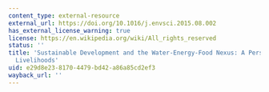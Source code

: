 ```yaml
---
content_type: external-resource
external_url: https://doi.org/10.1016/j.envsci.2015.08.002
has_external_license_warning: true
license: https://en.wikipedia.org/wiki/All_rights_reserved
status: ''
title: 'Sustainable Development and the Water-Energy-Food Nexus: A Perspective on
  Livelihoods'
uid: e29d8e23-8170-4479-bd42-a86a85cd2ef3
wayback_url: ''
---
```

